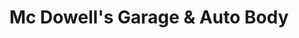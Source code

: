 ---
title: "Mc Dowell's Garage & Auto Body"
url: /bridgeville/mc-dowells-garage-und-auto-body/
shop: Autowerkstatt
---